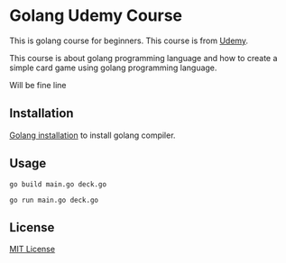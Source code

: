 # Golang Udemy Course

This is golang course for beginners. This course is from [Udemy](https://www.udemy.com/course/learn-how-to-code/).

This course is about golang programming language and how to create a simple card game using golang programming language.

Will be fine line

## Installation

[Golang installation](https://go.dev/dl/) to install golang compiler.

## Usage

```
go build main.go deck.go
```

```
go run main.go deck.go
```

## License

[MIT License](https://github.com/rizkyhaksono/go-udemy/blob/main/LICENSE)
